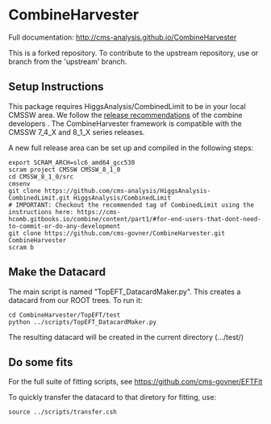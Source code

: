 # CombineHarvester

Full documentation: http://cms-analysis.github.io/CombineHarvester

This is a forked repository. To contribute to the upstream repository, use or branch from the 'upstream' branch.

## Setup Instructions

This package requires HiggsAnalysis/CombinedLimit to be in your local CMSSW area. We follow the [release recommendations](https://cms-hcomb.gitbooks.io/combine/content/part1/#for-end-users-that-dont-need-to-commit-or-do-any-development) of the combine developers . The CombineHarvester framework is compatible with the CMSSW 7_4_X and 8_1_X series releases.

A new full release area can be set up and compiled in the following steps:

    export SCRAM_ARCH=slc6_amd64_gcc530
    scram project CMSSW CMSSW_8_1_0
    cd CMSSW_8_1_0/src
    cmsenv
    git clone https://github.com/cms-analysis/HiggsAnalysis-CombinedLimit.git HiggsAnalysis/CombinedLimit
    # IMPORTANT: Checkout the recommended tag of CombinedLimit using the instructions here: https://cms-hcomb.gitbooks.io/combine/content/part1/#for-end-users-that-dont-need-to-commit-or-do-any-development
    git clone https://github.com/cms-govner/CombineHarvester.git CombineHarvester
    scram b

## Make the Datacard

The main script is named "TopEFT_DatacardMaker.py". This creates a datacard from our ROOT trees. To run it:

    cd CombineHarvester/TopEFT/test
    python ../scripts/TopEFT_DatacardMaker.py
    
The resulting datacard will be created in the current directory (.../test/)

## Do some fits

For the full suite of fitting scripts, see https://github.com/cms-govner/EFTFit

To quickly transfer the datacard to that diretory for fitting, use:

    source ../scripts/transfer.csh

